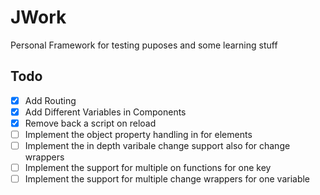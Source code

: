 # JWork
Personal Framework for testing puposes and some learning stuff

## Todo

* [x] Add Routing
* [x] Add Different Variables in Components
* [x] Remove back a script on reload
* [ ] Implement the object property handling in for elements
* [ ] Implement the in depth varibale change support also for change wrappers
* [ ] Implement the support for multiple on functions for one key
* [ ] Implement the support for multiple change wrappers for one variable